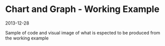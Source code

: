 Chart and Graph - Working Example
===========================

2013-12-28

Sample of code and visual image of what is espected to be produced from the working example